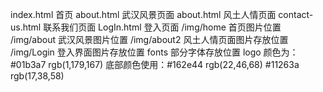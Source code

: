 index.html 首页
about.html 武汉风景页面
about.html 风土人情页面
contact-us.html 联系我们页面
LogIn.html 登入页面
/img/home 首页图片位置
/img/about 武汉风景图片位置
/img/about2 风土人情页面图片存放位置
/img/Login 登入界面图片存放位置
fonts 部分字体存放位置
logo 颜色为：#01b3a7 rgb(1,179,167)
底部颜色使用：#162e44 rgb(22,46,68)   #11263a    rgb(17,38,58)